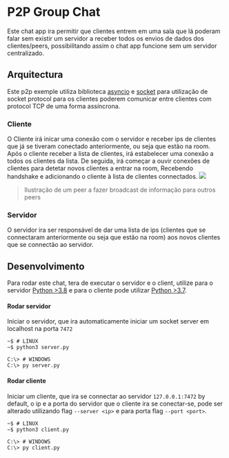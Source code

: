 # P2P Group Chat
Este chat app ira permitir que clientes entrem em uma sala que lá poderam falar sem existir um servidor a receber todos os envios de dados dos clientes/peers, possibilitando assim o chat app funcione sem um servidor centralizado.

## Arquitectura
Este p2p exemple utiliza biblioteca [asyncio](https://docs.python.org/3/library/asyncio-protocol.html) e [socket](https://docs.python.org/3/library/socket.html) para utilização de socket protocol para os clientes poderem comunicar entre clientes com protocol TCP de uma forma assíncrona.

### Cliente
O Cliente irá inicar uma conexão com o servidor
e receber ips de clientes que já se tiveram conectado anteriormente, ou seja que estão na room.
Após o cliente receber a lista de clientes, irá estabelecer uma conexão a todos os clientes da lista.
De seguida, irá começar a ouvir conexões de clientes para detetar novos clientes a entrar na room,
Recebendo handshake e adicionando o cliente à lista de clientes connectados.
![](https://cdn.discordapp.com/attachments/860150349985218573/911737056680611880/p2p_data_sending.drawio.png)
> Ilustração de um peer a fazer broadcast de informação para outros peers

### Servidor
O servidor ira ser responsável de dar uma lista de ips
(clientes que se connectaram anteriormente ou seja que estão na room) aos
novos clientes que se connectão ao servidor.

## Desenvolvimento
Para rodar este chat, tera de executar o servidor e o client, utilize para o servidor [Python >3.8](https://www.python.org/downloads/release/python-380/) e para o cliente pode utilizar [Python >3.7](https://www.python.org/downloads/release/python-370/).
#### Rodar servidor
Iniciar o servidor, que ira automaticamente iniciar um socket server em localhost na porta `7472`
```
~$ # LINUX
~$ python3 server.py

C:\> # WINDOWS
C:\> py server.py
```
#### Rodar cliente
Iniciar um cliente, que ira se connectar ao servidor `127.0.0.1:7472` by default, o ip e a porta do servidor que o cliente ira se conectar-se, pode ser alterado utilizando flag `--server <ip>` e para porta flag `--port <port>`.
```
~$ # LINUX
~$ python3 client.py

C:\> # WINDOWS
C:\> py client.py
```